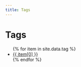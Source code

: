 ```yaml
---
title: Tags
---
```


# Tags

<ul>
{% for item in site.data.tag %}
<li><a href="/tag/{{ item[0] }}">{{ item[0] }}</a></li>
{% endfor %}
</ul>
